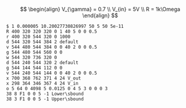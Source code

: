 $$
\begin{align}
V_{\gamma} = 0.7 \\
V_{in} = 5V \\
R = 1k\Omega
\end{align}
$$
```circuitjs
$ 1 0.000005 10.20027730826997 50 5 50 5e-11
R 400 320 320 320 0 1 40 5 0 0 0.5
r 400 320 544 320 0 1000
d 544 320 544 384 2 default
v 544 480 544 384 0 0 40 2 0 0 0.5
g 544 480 544 560 0 0
w 544 320 736 320 0
d 544 240 544 320 2 default
g 544 144 544 112 0 0
v 544 240 544 144 0 0 40 2 0 0 0.5
x 700 368 762 371 4 24 V_out
x 298 364 346 367 4 24 V_in
o 5 64 0 4098 5 0.0125 0 4 5 3 0 0 0 3
38 8 F1 0 0 5 -1 Lower\sbound
38 3 F1 0 0 5 -1 Upper\sbound

```

